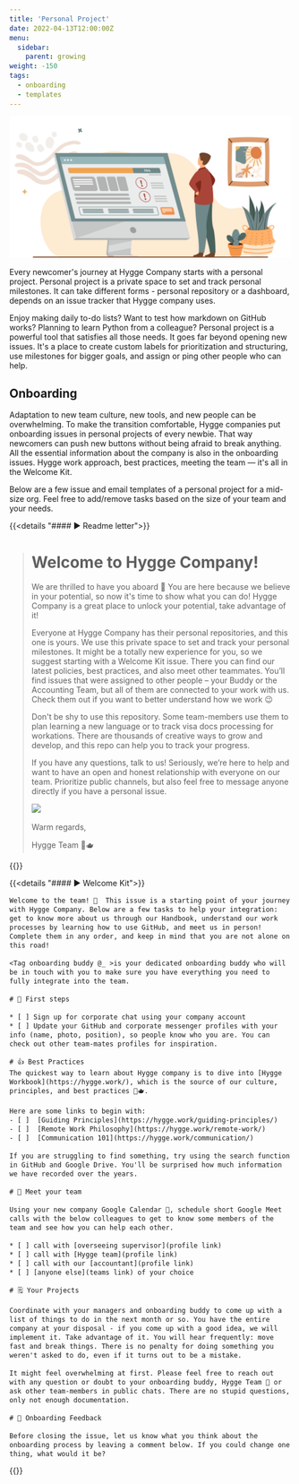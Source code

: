 ```yaml
---
title: 'Personal Project'
date: 2022-04-13T12:00:00Z
menu:
  sidebar:
    parent: growing
weight: -150
tags:
  - onboarding
  - templates
---
```


![Personal project](/img/growing/personal-project.png)

Every newcomer's journey at Hygge Company starts with a personal project. Personal project is a private space to set and track personal milestones. It can take different forms - personal repository or a dashboard, depends on an issue tracker that Hygge company uses. 

Enjoy making daily to-do lists? Want to test how markdown on GitHub works? Planning to learn Python from a colleague? 
Personal project is a powerful tool that satisfies all those needs. It goes far beyond opening new issues. It's a place to create custom labels for prioritization and structuring, use milestones for bigger goals, and assign or ping other people who can help.

## Onboarding
Adaptation to new team culture, new tools, and new people can be overwhelming. To make the transition comfortable, Hygge companies put onboarding issues in personal projects of every newbie. That way newcomers can push new buttons without being afraid to break anything. All the essential information about the company is also in the onboarding issues. Hygge work approach, best practices, meeting the team — it's all in the Welcome Kit. 

Below are a few issue and email templates of a personal project for a mid-size org. Feel free to add/remove tasks based on the size of your team and your needs.
  
{{<details  "#### ► Readme letter">}}
> # Welcome to Hygge Company!
> We are thrilled to have you aboard 🥳 You are here because we believe in your potential, so now it's time to show what you can do! Hygge Company is a great place to unlock your potential, take advantage of it! 
>
> Everyone at Hygge Company has their personal repositories, and this one is yours. We use this private space to set and track your personal milestones. It might be a totally new experience for you, so we suggest starting with a Welcome Kit issue. There you can find our latest policies, best practices, and also meet other teammates. You’ll find issues that were assigned to other people – your Buddy or the Accounting Team, but all of them are connected to your work with us. Check them out if you want to better understand how we work 😉 
>
> Don't be shy to use this repository. Some team-members use them to plan learning a new language or to track visa docs processing for workations. There are thousands of creative ways to grow and develop, and this repo can help you to track your progress.
>
> If you have any questions, talk to us! Seriously, we’re here to help and want to have an open and honest relationship with everyone on our team. Prioritize public channels, but also feel free to message anyone directly if you have a personal issue.
>
> <img width="200" hight= "200" src= "https://media.giphy.com/media/BpGWitbFZflfSUYuZ9/giphy.gif"> 
>
> Warm regards,
> 
> Hygge Team 🧦🫖
> 
{{</details>}}

{{<details  "#### ► Welcome Kit">}}
```
Welcome to the team! 🎊  This issue is a starting point of your journey with Hygge Company. Below are a few tasks to help your integration: get to know more about us through our Handbook, understand our work processes by learning how to use GitHub, and meet us in person! Complete them in any order, and keep in mind that you are not alone on this road!

<Tag onboarding buddy @_ >is your dedicated onboarding buddy who will be in touch with you to make sure you have everything you need to fully integrate into the team.

# 👣 First steps

* [ ] Sign up for corporate chat using your company account
* [ ] Update your GitHub and corporate messenger profiles with your info (name, photo, position), so people know who you are. You can check out other team-mates profiles for inspiration. 

# 👍 Best Practices
The quickest way to learn about Hygge company is to dive into [Hygge Workbook](https://hygge.work/), which is the source of our culture, principles, and best practices 🧦🫖.

Here are some links to begin with:
- [ ]  [Guiding Principles](https://hygge.work/guiding-principles/)
- [ ]  [Remote Work Philosophy](https://hygge.work/remote-work/)
- [ ]  [Communication 101](https://hygge.work/communication/)

If you are struggling to find something, try using the search function in GitHub and Google Drive. You'll be surprised how much information we have recorded over the years.

# 🤗 Meet your team  

Using your new company Google Calendar 📆, schedule short Google Meet calls with the below colleagues to get to know some members of the team and see how you can help each other.

* [ ] call with [overseeing supervisor](profile link)
* [ ] call with [Hygge team](profile link)
* [ ] call with our [accountant](profile link)
* [ ] [anyone else](teams link) of your choice

# 🗒️ Your Projects

Coordinate with your managers and onboarding buddy to come up with a list of things to do in the next month or so. You have the entire company at your disposal - if you come up with a good idea, we will implement it. Take advantage of it. You will hear frequently: move fast and break things. There is no penalty for doing something you weren't asked to do, even if it turns out to be a mistake.

It might feel overwhelming at first. Please feel free to reach out with any question or doubt to your onboarding buddy, Hygge Team 🧦 or ask other team-members in public chats. There are no stupid questions, only not enough documentation. 

# 💬 Onboarding Feedback

Before closing the issue, let us know what you think about the onboarding process by leaving a comment below. If you could change one thing, what would it be?
```
{{</details>}}
